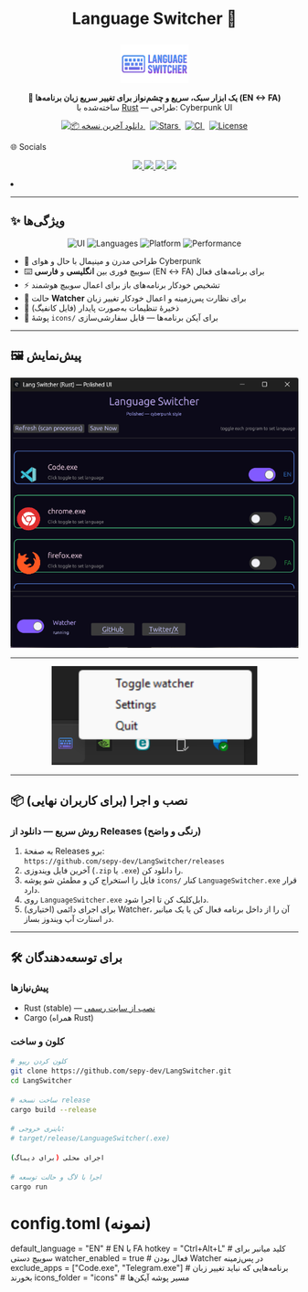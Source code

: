 # <p align="center">Language Switcher 🔁</p>

<p align="center">
  <img src="icons/logo.png" alt="Language Switcher Logo" width="120"/>
</p>

<p align="center">
  <b>🔄 یک ابزار سبک، سریع و چشم‌نواز برای تغییر سریع زبان برنامه‌ها (EN ↔ FA)</b><br>
  ساخته‌شده با <a href="https://www.rust-lang.org/" target="_blank">Rust</a> — طراحی: Cyberpunk UI
</p>

<p align="center">
  <!-- دکمهٔ دانلود رنگی -->
  <a href="https://github.com/sepy-dev/LangSwitcher/releases" target="_blank" rel="noopener">
    <img alt="📦 دانلود آخرین نسخه" src="https://img.shields.io/badge/📦%20Download%20Latest%20Release-v%20—-purple?style=for-the-badge&labelColor=111827&color=7a42f4">
  </a>
  &nbsp;
  <a href="https://github.com/sepy-dev/LangSwitcher/stargazers" target="_blank" rel="noopener">
    <img src="https://img.shields.io/github/stars/sepy-dev/LangSwitcher?style=for-the-badge&label=Stars&color=ffb86b&labelColor=111827" alt="Stars">
  </a>
  &nbsp;
  <a href="https://github.com/sepy-dev/LangSwitcher/actions" target="_blank" rel="noopener">
    <img src="https://img.shields.io/github/actions/workflow/status/sepy-dev/LangSwitcher/ci.yml?style=for-the-badge&label=CI&labelColor=111827&color=06b6d4" alt="CI">
  </a>
  &nbsp;
  <a href="https://github.com/sepy-dev/LangSwitcher/blob/main/LICENSE" target="_blank" rel="noopener">
    <img src="https://img.shields.io/badge/License-MIT-00b894?style=for-the-badge&labelColor=111827" alt="License">
  </a>
</p>
🌐 Socials
<p align="center"> <a href="https://github.com/sepy-dev" target="_blank"> <img src="https://img.shields.io/badge/GitHub-%23181717.svg?&style=for-the-badge&logo=github&logoColor=white" /> </a> <a href="https://x.com/sepy_dev" target="_blank"> <img src="https://img.shields.io/badge/X-%23000000.svg?&style=for-the-badge&logo=x&logoColor=white" /> </a> <a href="https://www.instagram.com/sepehr.ramzany" target="_blank"> <img src="https://img.shields.io/badge/Instagram-%23E4405F.svg?&style=for-the-badge&logo=instagram&logoColor=white" /> </a> <a href="[https://linkedin.com/in/sepy-dev](https://www.linkedin.com/in/sepehr-ramzani-133043330/)" target="_blank"> <img src="https://img.shields.io/badge/LinkedIn-%230077B5.svg?&style=for-the-badge&logo=linkedin&logoColor=white" /> </a> </p
---


-

---

## ✨ ویژگی‌ها
<p align="center">
  <img src="https://img.shields.io/badge/UI-Cyberpunk-7a42f4?style=for-the-badge" alt="UI"/>
  <img src="https://img.shields.io/badge/Language-EN%20%7C%20FA-009688?style=for-the-badge" alt="Languages"/>
  <img src="https://img.shields.io/badge/Platform-Windows-blue?style=for-the-badge&logo=windows" alt="Platform"/>
  <img src="https://img.shields.io/badge/Performance-Lightweight-success?style=for-the-badge" alt="Performance"/>
</p>

- 🎨 طراحی مدرن و مینیمال با حال و هوای Cyberpunk  
- ⌨️ سوییچ فوری بین **انگلیسی** و **فارسی** (EN ↔ FA) برای برنامه‌های فعال  
- ⚡ تشخیص خودکار برنامه‌های باز برای اعمال سوییچ هوشمند  
- 👀 حالت **Watcher** برای نظارت پس‌زمینه و اعمال خودکار تغییر زبان  
- 💾 ذخیرهٔ تنظیمات به‌صورت پایدار (فایل کانفیگ)  
- 🧩 پوشهٔ `icons/` برای آیکن برنامه‌ها — قابل سفارشی‌سازی

---

## 🖼️ پیش‌نمایش

<p align="center">
  <img src="docs/Screenshot.png" alt="App Preview 1" width="720"/>
</p>

---

<p align="center">
  <img src="docs/Screenshot2.png" alt="App Preview 2" width="360"/>
</p>


---

## 📦 نصب و اجرا (برای کاربران نهایی)

### روش سریع — دانلود از Releases (رنگی و واضح)
1. به صفحهٔ Releases برو:  
   `https://github.com/sepy-dev/LangSwitcher/releases`  
2. آخرین فایل ویندوزی (`.zip` یا `.exe`) را دانلود کن.  
3. فایل را استخراج کن و مطمئن شو پوشه `icons/` کنار `LanguageSwitcher.exe` قرار دارد.  
4. روی `LanguageSwitcher.exe` دابل‌کلیک کن تا اجرا شود.  
5. (اختیاری) برای اجرای دائمی Watcher، آن را از داخل برنامه فعال کن یا یک میانبر در استارت آپ ویندوز بساز.

---

## 🛠️ برای توسعه‌دهندگان

### پیش‌نیازها
- Rust (stable) — [نصب از سایت رسمی](https://www.rust-lang.org/)  
- Cargo (همراه Rust)

### کلون و ساخت
```bash
# کلون کردن ریپو
git clone https://github.com/sepy-dev/LangSwitcher.git
cd LangSwitcher

# ساخت نسخه release
cargo build --release

# باینری خروجی:
# target/release/LanguageSwitcher(.exe)

اجرای محلی (برای دیباگ)

# اجرا با لاگ و حالت توسعه
cargo run

```



# config.toml (نمونه)
default_language = "EN"      # EN یا FA
hotkey = "Ctrl+Alt+L"       # کلید میانبر برای سوییچ دستی
watcher_enabled = true      # فعال بودن Watcher در پس‌زمینه
exclude_apps = ["Code.exe", "Telegram.exe"]  # برنامه‌هایی که نباید تغییر زبان بخورند
icons_folder = "icons"      # مسیر پوشه آیکن‌ها
